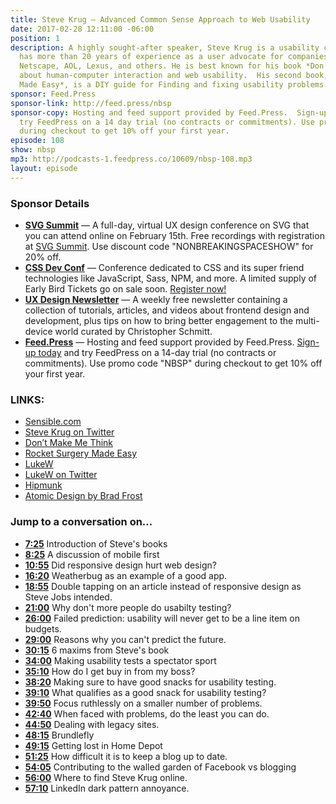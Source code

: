 ```yaml
---
title: Steve Krug — Advanced Common Sense Approach to Web Usability
date: 2017-02-28 12:11:00 -06:00
position: 1
description: A highly sought-after speaker, Steve Krug is a usability consultant who
  has more than 20 years of experience as a user advocate for companies like Apple,
  Netscape, AOL, Lexus, and others. He is best known for his book *Don't Make Me Think*
  about human-computer interaction and web usability.  His second book, *Rocket Surgery
  Made Easy*, is a DIY guide for Finding and fixing usability problems.
sponsor: Feed.Press
sponsor-link: http://feed.press/nbsp
sponsor-copy: Hosting and feed support provided by Feed.Press.  Sign-up today and
  try FeedPress on a 14 day trial (no contracts or commitments). Use promo code "nbsp"
  during checkout to get 10% off your first year.
episode: 108
show: nbsp
mp3: http://podcasts-1.feedpress.co/10609/nbsp-108.mp3
layout: episode
---
```


### Sponsor Details

* **[SVG Summit](http://SVGsummit.com/?utm_source=nbsptv108&utm_medium=podcast&utm_campaign=svgsummit2017)** — A full-day, virtual UX design conference on SVG that you can attend online on February 15th. Free recordings with registration at [SVG Summit](http://svgsummit.com/?utm_source=nbsptv107&utm_medium=podcast&utm_campaign=svgsummit2017). Use discount code "NONBREAKINGSPACESHOW" for 20% off.
*  **[CSS Dev Conf](http://CSSDevConf.com/?utm_source=nbsptv108&utm_medium=podcast&utm_campaign=cssdevconf2017)** — Conference dedicated to CSS and its super friend technologies like JavaScript, Sass, NPM, and more. A limited supply of Early Bird Tickets go on sale soon. [Register now!](http://CSSDevConf.com/?utm_source=nbsptv108&utm_medium=podcast&utm_campaign=cssdevconf2017)
* **[UX Design Newsletter](http://uxdesignnewsletter.com/?utm_source=nbsptv108&utm_medium=podcast&utm_campaign=uxdesignnewsletter)** — A weekly free newsletter containing a collection of tutorials, articles, and videos about frontend design and development, plus tips on how to bring better engagement to the multi-device world curated by Christopher Schmitt.
* **[Feed.Press](http://feed.press/nbsp)** — Hosting and feed support provided by Feed.Press. [Sign-up today](http://feed.press/nbsp) and try FeedPress on a 14-day trial (no contracts or commitments). Use promo code "NBSP" during checkout to get 10% off your first year.

### LINKS:

* [Sensible.com](https://www.sensible.com)
* [Steve Krug on Twitter](https://twitter.com/skrug)
* [Don’t Make Me Think](https://www.sensible.com/dmmt.html)
* [Rocket Surgery Made Easy](https://www.sensible.com/rsme.html)
* [LukeW](http://www.lukew.com)
* [LukeW on Twitter](https://twitter.com/lukew)
* [Hipmunk](https://www.hipmunk.com)
* [Atomic Design by Brad Frost](http://atomicdesign.bradfrost.com)

### Jump to a conversation on...

* **[7:25](#t=7:25)** Introduction of Steve's books
* **[8:25](#t=8:25)** A discussion of mobile first
* **[10:55](#t=10:55)** Did responsive design hurt web design?
* **[16:20](#t=16:20)** Weatherbug as an example of a good app.
* **[18:55](#t=18:55)** Double tapping on an article instead of responsive design as Steve Jobs intended.
* **[21:00](#t=21:00)** Why don't more people do usabilty testing?
* **[26:00](#t=26:00)** Failed prediction: usability will never get to be a line item on budgets.
* **[29:00](#t=29:00)** Reasons why you can't predict the future.
* **[30:15](#t=30:15)** 6 maxims from Steve's book
* **[34:00](#t=34:00)** Making usability tests a spectator sport
* **[35:10](#t=35:10)** How do I get buy in from my boss?
* **[38:20](#t=38:20)** Making sure to have good snacks for usability testing.
* **[39:10](#t=39:10)** What qualifies as a good snack for usability testing?
* **[39:50](#t=39:50)** Focus ruthlessly on a smaller number of problems.
* **[42:40](#t=42:40)** When faced with problems, do the least you can do.
* **[44:50](#t=44:50)** Dealing with legacy sites.
* **[48:15](#t=48:15)** Brundlefly
* **[49:15](#t=49:15)** Getting lost in Home Depot
* **[51:25](#t=51:25)** How difficult it is to keep a blog up to date.
* **[54:05](#t=54:05)** Contributing to the walled garden of Facebook vs blogging
* **[56:00](#t=56:00)** Where to find Steve Krug online.
* **[57:10](#t=57:10)** LinkedIn dark pattern annoyance.
